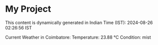 # My Project

This content is dynamically generated in Indian Time (IST): 2024-08-26 02:26:56 IST


Current Weather in Coimbatore:
Temperature: 23.88 °C
Condition: mist
